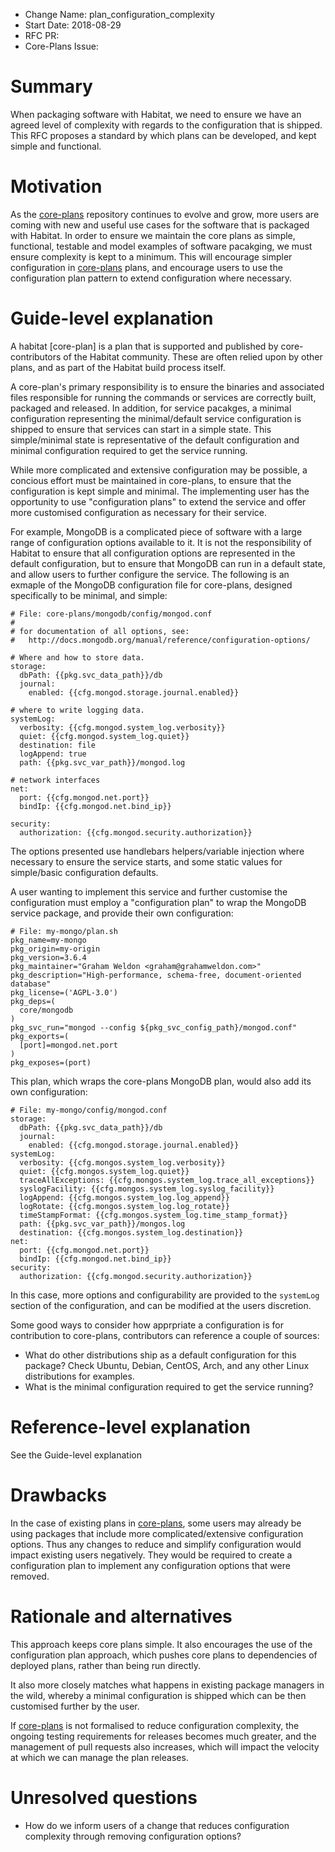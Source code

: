 - Change Name: plan_configuration_complexity
- Start Date: 2018-08-29
- RFC PR: 
- Core-Plans Issue: 

# Summary
[summary]: #summary

When packaging software with Habitat, we need to ensure we have an agreed level of complexity with regards to the configuration that is shipped. This RFC proposes a standard by which plans can be developed, and kept simple and functional.

# Motivation
[motivation]: #motivation

As the [core-plans][core-plans] repository continues to evolve and grow, more users are coming with new and useful use cases for the software that is packaged with Habitat. In order to ensure we maintain the core plans as simple, functional, testable and model examples of software pacakging, we must ensure complexity is kept to a minimum. This will encourage simpler configuration in [core-plans][core-plans] plans, and encourage users to use the configuration plan pattern to extend configuration where necessary.

# Guide-level explanation
[guide-level-explanation]: #guide-level-explanation

A habitat [core-plan] is a plan that is supported and published by core-contributors of the Habitat community. These are often relied upon by other plans, and as part of the Habitat build process itself.

A core-plan's primary responsibility is to ensure the binaries and associated files responsible for running the commands or services are correctly built, packaged and released. In addition, for service pacakges, a minimal configuration representing the minimal/default service configuration is shipped to ensure that services can start in a simple state. This simple/minimal state is representative of the default configuration and minimal configuration required to get the service running.

While more complicated and extensive configuration may be possible, a concious effort must be maintained in core-plans, to ensure that the configuration is kept simple and minimal. The implementing user has the opportunity to use "configuration plans" to extend the service and offer more customised configuration as necessary for their service.

For example, MongoDB is a complicated piece of software with a large range of configuration options available to it. It is not the responsibility of Habitat to ensure that all configuration options are represented in the default configuration, but to ensure that MongoDB can run in a default state, and allow users to further configure the service. The following is an exmaple of the MongoDB configuration file for core-plans, designed specifically to be minimal, and simple:

```
# File: core-plans/mongodb/config/mongod.conf
#
# for documentation of all options, see:
#   http://docs.mongodb.org/manual/reference/configuration-options/

# Where and how to store data.
storage:
  dbPath: {{pkg.svc_data_path}}/db
  journal:
    enabled: {{cfg.mongod.storage.journal.enabled}}

# where to write logging data.
systemLog:
  verbosity: {{cfg.mongod.system_log.verbosity}}
  quiet: {{cfg.mongod.system_log.quiet}}
  destination: file
  logAppend: true
  path: {{pkg.svc_var_path}}/mongod.log

# network interfaces
net:
  port: {{cfg.mongod.net.port}}
  bindIp: {{cfg.mongod.net.bind_ip}}

security:
  authorization: {{cfg.mongod.security.authorization}}
```

The options presented use handlebars helpers/variable injection where necessary to ensure the service starts, and some static values for simple/basic configuration defaults.

A user wanting to implement this service and further customise the configuration must employ a "configuration plan" to wrap the MongoDB service package, and provide their own configuration:

```
# File: my-mongo/plan.sh
pkg_name=my-mongo
pkg_origin=my-origin
pkg_version=3.6.4
pkg_maintainer="Graham Weldon <graham@grahamweldon.com>"
pkg_description="High-performance, schema-free, document-oriented database"
pkg_license=('AGPL-3.0')
pkg_deps=(
  core/mongodb
)
pkg_svc_run="mongod --config ${pkg_svc_config_path}/mongod.conf"
pkg_exports=(
  [port]=mongod.net.port
)
pkg_exposes=(port)
```

This plan, which wraps the core-plans MongoDB plan, would also add its own configuration:

```
# File: my-mongo/config/mongod.conf
storage:
  dbPath: {{pkg.svc_data_path}}/db
  journal:
    enabled: {{cfg.mongod.storage.journal.enabled}}
systemLog:
  verbosity: {{cfg.mongos.system_log.verbosity}}	
  quiet: {{cfg.mongos.system_log.quiet}}	
  traceAllExceptions: {{cfg.mongos.system_log.trace_all_exceptions}}	
  syslogFacility: {{cfg.mongos.system_log.syslog_facility}}	
  logAppend: {{cfg.mongos.system_log.log_append}}	
  logRotate: {{cfg.mongos.system_log.log_rotate}}	
  timeStampFormat: {{cfg.mongos.system_log.time_stamp_format}}	
  path: {{pkg.svc_var_path}}/mongos.log	
  destination: {{cfg.mongos.system_log.destination}}
net:
  port: {{cfg.mongod.net.port}}
  bindIp: {{cfg.mongod.net.bind_ip}}
security:
  authorization: {{cfg.mongod.security.authorization}}
```

In this case, more options and configurability are provided to the `systemLog` section of the configuration, and can be modified at the users discretion.

Some good ways to consider how apprpriate a configuration is for contribution to core-plans, contributors can reference a couple of sources:

* What do other distributions ship as a default configuration for this package? Check Ubuntu, Debian, CentOS, Arch, and any other Linux distributions for examples.
* What is the minimal configuration required to get the service running?

# Reference-level explanation
[reference-level-explanation]: #reference-level-explanation

See the Guide-level explanation

# Drawbacks
[drawbacks]: #drawbacks

In the case of existing plans in [core-plans][core-plans], some users may already be using packages that include more complicated/extensive configuration options. Thus any changes to reduce and simplify configuration would impact existing users negatively. They would be required to create a configuration plan to implement any configuration options that were removed.

# Rationale and alternatives
[alternatives]: #alternatives

This approach keeps core plans simple. It also encourages the use of the configuration plan approach, which pushes core plans to dependencies of deployed plans, rather than being run directly.

It also more closely matches what happens in existing package managers in the wild, whereby a minimal configuration is shipped which can be then customised further by the user.

If [core-plans][core-plans] is not formalised to reduce configuration complexity, the ongoing testing requirements for releases becomes much greater, and the management of pull requests also increases, which will impact the velocity at which we can manage the plan releases.

# Unresolved questions
[unresolved]: #unresolved-questions

- How do we inform users of a change that reduces configuration complexity through removing configuration options?

[core-plans]: https://github.com/habitat-sh/core-plans
